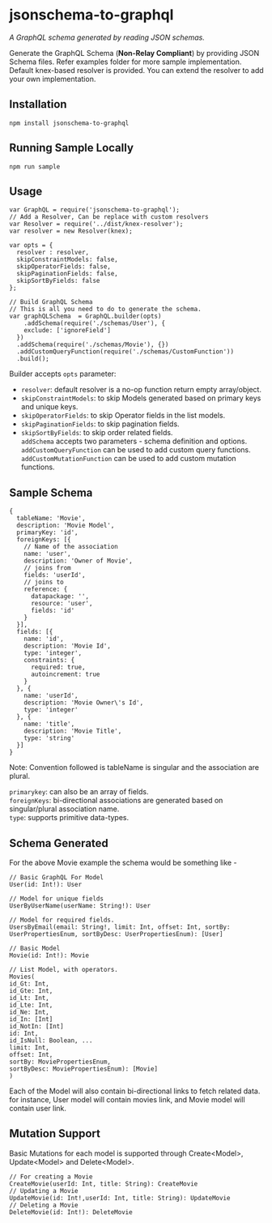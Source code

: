 # jsonschema-to-graphql

*A GraphQL schema generated by reading JSON schemas.*

Generate the GraphQL Schema (**Non-Relay Compliant**) by providing JSON Schema files. Refer examples folder for more sample implementation.  
Default knex-based resolver is provided. You can extend the resolver to add your own implementation.  

## Installation
```
npm install jsonschema-to-graphql
```

## Running Sample Locally  
```
npm run sample
```

## Usage  
```
var GraphQL = require('jsonschema-to-graphql');
// Add a Resolver, Can be replace with custom resolvers 
var Resolver = require('../dist/knex-resolver');
var resolver = new Resolver(knex);

var opts = {
  resolver : resolver,
  skipConstraintModels: false,
  skipOperatorFields: false,
  skipPaginationFields: false,
  skipSortByFields: false
};

// Build GraphQL Schema
// This is all you need to do to generate the schema.
var graphQLSchema  = GraphQL.builder(opts)
	.addSchema(require('./schemas/User'), {
    exclude: ['ignoreField']
  })
  .addSchema(require('./schemas/Movie'), {})
  .addCustomQueryFunction(require('./schemas/CustomFunction'))
  .build();
```

Builder accepts `opts` parameter:  
  - `resolver`: default resolver is a no-op function return empty array/object.  
  - `skipConstraintModels`: to skip Models generated based on primary keys and unique keys.  
  - `skipOperatorFields`: to skip Operator fields in the list models.  
  - `skipPaginationFields`: to skip pagination fields.  
  - `skipSortByFields`: to skip order related fields.  
`addSchema` accepts two parameters - schema definition and options.  
`addCustomQueryFunction` can be used to add custom query functions.  
`addCustomMutationFunction` can be used to add custom mutation functions.

## Sample Schema   

```
{
  tableName: 'Movie',
  description: 'Movie Model',
  primaryKey: 'id',
  foreignKeys: [{
    // Name of the association
    name: 'user',
    description: 'Owner of Movie',
    // joins from
    fields: 'userId',
    // joins to
    reference: {
      datapackage: '',
      resource: 'user',
      fields: 'id'
    }
  }],
  fields: [{
    name: 'id',
    description: 'Movie Id',
    type: 'integer',
    constraints: {
      required: true,
      autoincrement: true
    }
  }, {
    name: 'userId',
    description: 'Movie Owner\'s Id',
    type: 'integer'
  }, {
    name: 'title',
    description: 'Movie Title',
    type: 'string'
  }]
}
```
Note: Convention followed is tableName is singular and the association are plural.  
   
`primarykey`: can also be an array of fields.  
`foreignKeys`: bi-directional associations are generated based on singular/plural association name.  
`type`: supports primitive data-types.

## Schema Generated
For the above Movie example the schema would be something like -   

```
// Basic GraphQL For Model
User(id: Int!): User

// Model for unique fields
UserByUserName(userName: String!): User

// Model for required fields.
UsersByEmail(email: String!, limit: Int, offset: Int, sortBy: UserPropertiesEnum, sortByDesc: UserPropertiesEnum): [User]

// Basic Model
Movie(id: Int!): Movie  

// List Model, with operators.
Movies(  
id_Gt: Int,   
id_Gte: Int,   
id_Lt: Int,   
id_Lte: Int,   
id_Ne: Int,   
id_In: [Int]  
id_NotIn: [Int]  
id: Int,  
id_IsNull: Boolean, ...  
limit: Int,  
offset: Int,  
sortBy: MoviePropertiesEnum,  
sortByDesc: MoviePropertiesEnum): [Movie]  
)
```

Each of the Model will also contain bi-directional links to fetch related data. for instance, User model will contain movies link, and Movie model will contain user link.

## Mutation Support
Basic Mutations for each model is supported through Create\<Model>, Update\<Model> and Delete\<Model>.

```
// For creating a Movie
CreateMovie(userId: Int, title: String): CreateMovie
// Updating a Movie
UpdateMovie(id: Int!,userId: Int, title: String): UpdateMovie
// Deleting a Movie
DeleteMovie(id: Int!): DeleteMovie
```









